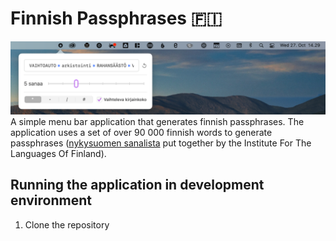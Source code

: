 # Finnish Passphrases 🇫🇮
![Screenshot of the UI](https://raw.githubusercontent.com/JuanitoSebastian/FinnishPassphrases/main/Documentation/ui_screenshot.png)
A simple menu bar application that generates finnish passphrases. The application uses a set of over 90 000 finnish words to generate passphrases ([nykysuomen sanalista](https://kaino.kotus.fi/sanat/nykysuomi/) put together by the Institute For The Languages Of Finland). 

## Running the application in development environment
1. Clone the repository
